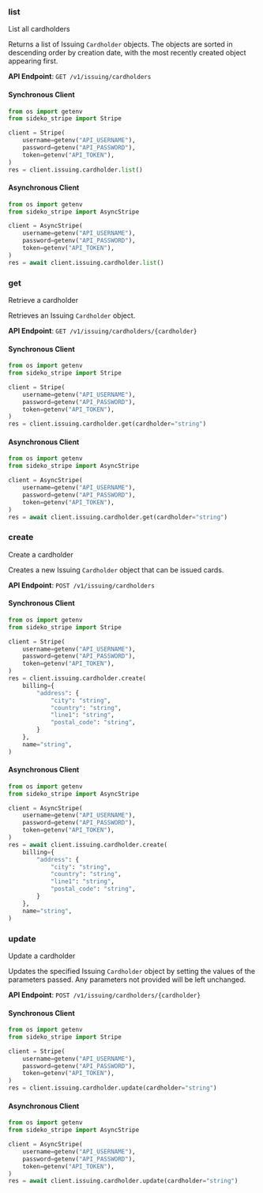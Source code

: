 
### list <a name="list"></a>
List all cardholders

<p>Returns a list of Issuing <code>Cardholder</code> objects. The objects are sorted in descending order by creation date, with the most recently created object appearing first.</p>

**API Endpoint**: `GET /v1/issuing/cardholders`

#### Synchronous Client

```python
from os import getenv
from sideko_stripe import Stripe

client = Stripe(
    username=getenv("API_USERNAME"),
    password=getenv("API_PASSWORD"),
    token=getenv("API_TOKEN"),
)
res = client.issuing.cardholder.list()
```

#### Asynchronous Client

```python
from os import getenv
from sideko_stripe import AsyncStripe

client = AsyncStripe(
    username=getenv("API_USERNAME"),
    password=getenv("API_PASSWORD"),
    token=getenv("API_TOKEN"),
)
res = await client.issuing.cardholder.list()
```

### get <a name="get"></a>
Retrieve a cardholder

<p>Retrieves an Issuing <code>Cardholder</code> object.</p>

**API Endpoint**: `GET /v1/issuing/cardholders/{cardholder}`

#### Synchronous Client

```python
from os import getenv
from sideko_stripe import Stripe

client = Stripe(
    username=getenv("API_USERNAME"),
    password=getenv("API_PASSWORD"),
    token=getenv("API_TOKEN"),
)
res = client.issuing.cardholder.get(cardholder="string")
```

#### Asynchronous Client

```python
from os import getenv
from sideko_stripe import AsyncStripe

client = AsyncStripe(
    username=getenv("API_USERNAME"),
    password=getenv("API_PASSWORD"),
    token=getenv("API_TOKEN"),
)
res = await client.issuing.cardholder.get(cardholder="string")
```

### create <a name="create"></a>
Create a cardholder

<p>Creates a new Issuing <code>Cardholder</code> object that can be issued cards.</p>

**API Endpoint**: `POST /v1/issuing/cardholders`

#### Synchronous Client

```python
from os import getenv
from sideko_stripe import Stripe

client = Stripe(
    username=getenv("API_USERNAME"),
    password=getenv("API_PASSWORD"),
    token=getenv("API_TOKEN"),
)
res = client.issuing.cardholder.create(
    billing={
        "address": {
            "city": "string",
            "country": "string",
            "line1": "string",
            "postal_code": "string",
        }
    },
    name="string",
)
```

#### Asynchronous Client

```python
from os import getenv
from sideko_stripe import AsyncStripe

client = AsyncStripe(
    username=getenv("API_USERNAME"),
    password=getenv("API_PASSWORD"),
    token=getenv("API_TOKEN"),
)
res = await client.issuing.cardholder.create(
    billing={
        "address": {
            "city": "string",
            "country": "string",
            "line1": "string",
            "postal_code": "string",
        }
    },
    name="string",
)
```

### update <a name="update"></a>
Update a cardholder

<p>Updates the specified Issuing <code>Cardholder</code> object by setting the values of the parameters passed. Any parameters not provided will be left unchanged.</p>

**API Endpoint**: `POST /v1/issuing/cardholders/{cardholder}`

#### Synchronous Client

```python
from os import getenv
from sideko_stripe import Stripe

client = Stripe(
    username=getenv("API_USERNAME"),
    password=getenv("API_PASSWORD"),
    token=getenv("API_TOKEN"),
)
res = client.issuing.cardholder.update(cardholder="string")
```

#### Asynchronous Client

```python
from os import getenv
from sideko_stripe import AsyncStripe

client = AsyncStripe(
    username=getenv("API_USERNAME"),
    password=getenv("API_PASSWORD"),
    token=getenv("API_TOKEN"),
)
res = await client.issuing.cardholder.update(cardholder="string")
```
